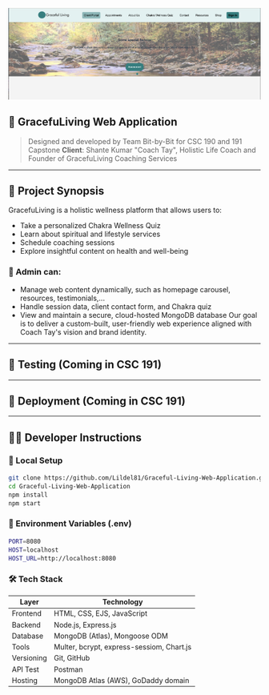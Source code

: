 ![Website header](readme-Oanh/web-header.png)
## 🌿 GracefuLiving Web Application
> Designed and developed by Team Bit-by-Bit for CSC 190 and 191 Capstone
> **Client**: Shante Kumar "Coach Tay", Holistic Life Coach and Founder of GracefuLiving Coaching Services

---
## 🔮 Project Synopsis

GracefuLiving is a holistic wellness platform that allows users to:
- Take a personalized Chakra Wellness Quiz
- Learn about spiritual and lifestyle services
- Schedule coaching sessions
- Explore insightful content on health and well-being

### 🌟 Admin can:
- Manage web content dynamically, such as homepage carousel, resources, testimonials,...
- Handle session data, client contact form, and Chakra quiz
- View and maintain a secure, cloud-hosted MongoDB database
Our goal is to deliver a custom-built, user-friendly web experience aligned with Coach Tay's vision and brand identity.

---

## 🧪 Testing (Coming in CSC 191)

---

## 🚀 Deployment (Coming in CSC 191)

---

## 👩‍💻 Developer Instructions

### 🔧 Local Setup
```bash
git clone https://github.com/Lildel81/Graceful-Living-Web-Application.git
cd Graceful-Living-Web-Application
npm install
npm start
```
### 💾 Environment Variables (.env)
```bash
PORT=8080
HOST=localhost
HOST_URL=http://localhost:8080
```
### 🛠 Tech Stack
|   Layer     | Technology                                |
|-------------|-------------------------------------------|
| Frontend    | HTML, CSS, EJS, JavaScript                |
| Backend     | Node.js, Express.js                       |
| Database    | MongoDB (Atlas), Mongoose ODM             |
| Tools       | Multer, bcrypt, express-sessiom, Chart.js |
| Versioning  | Git, GitHub                               |
| API Test    | Postman                                   |
| Hosting     | MongoDB Atlas (AWS), GoDaddy domain       |
